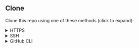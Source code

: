 ## Clone

Clone this repo using one of these methods (click to expand):

<details>
<summary>HTTPS</summary>

```shell
git clone https://github.com/dbeatty10/dbt-tests-demo.git
cd dbt-tests-demo
```

</details>

<details>
<summary>SSH</summary>

```shell
git clone git@github.com:dbeatty10/dbt-tests-demo.git
cd dbt-tests-demo
```

</details>

<details>
<summary>GitHub CLI</summary>

```shell
gh repo clone dbeatty10/dbt-tests-demo
cd dbt-tests-demo
```

